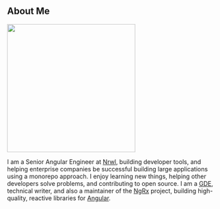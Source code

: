 <div class="page about-page">

## About Me

<div class="pic">
  <img src="/assets/images/brandonroberts.jpg" width="300" height="300"/>
</div>

<p class="bio">
  I am a Senior Angular Engineer at <a href="https://nrwl.io" target="_blank">Nrwl</a>, building developer tools, and helping enterprise companies be successful building large applications using a monorepo approach. I enjoy learning new things, helping other developers solve problems, and contributing to open source. I am a <a target="_blank" href="https://google-developers.appspot.com/community/experts/directory/profile/profile-brandon_roberts">GDE</a>, technical writer, and also a maintainer of the <a href="https://ngrx.io" target="_blank">NgRx</a> project, building high-quality, reactive libraries for <a href="https://angular.io" target="_blank">Angular</a>.
</p>

</div>
